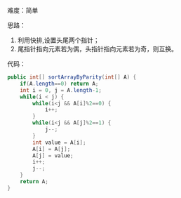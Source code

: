 难度：简单

思路：

1. 利用快排,设置头尾两个指针；
2. 尾指针指向元素若为偶，头指针指向元素若为奇，则互换。

代码：

```java
public int[] sortArrayByParity(int[] A) {
    if(A.length==0) return A;
    int i = 0, j = A.length-1;
    while(i < j) {
        while(i<j && A[i]%2==0) {
            i++;
        }
        while(i<j && A[j]%2==1) {
            j--;
        }
        int value = A[i];
        A[i] = A[j];
        A[j] = value;
        i++;
        j--;
    }
    return A;
}
```



